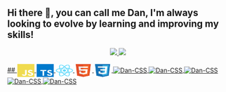 ## Hi there 👋, you can call me Dan, I'm always looking to evolve by learning and improving my skills!
<div align="center">
  <a href="https://github.com/idanmoreira">
  <img height="180em" src="https://github-readme-stats.vercel.app/api?username=idanmoreira&show_icons=true&theme=dracula&include_all_commits=true&count_private=true"/>
<img height="180em" src="https://github-readme-stats.vercel.app/api/top-langs/?username=idanmoreira&layout=compact&langs_count=7&theme=dracula"/>
</div>
  <div style="display: inline_block"><br>
 ##  
  <img align="center" alt="Dan-Js" height="30" width="40" src="https://raw.githubusercontent.com/devicons/devicon/master/icons/javascript/javascript-plain.svg">
  <img align="center" alt="Dan-Ts" height="30" width="40" src="https://raw.githubusercontent.com/devicons/devicon/master/icons/typescript/typescript-plain.svg">
  <img align="center" alt="Dan-React" height="30" width="40" src="https://raw.githubusercontent.com/devicons/devicon/master/icons/react/react-original.svg">
  <img align="center" alt="Dan-HTML" height="30" width="40" src="https://raw.githubusercontent.com/devicons/devicon/master/icons/html5/html5-original.svg">
  <img align="center" alt="Dan-CSS" height="30" width="40" src="https://raw.githubusercontent.com/devicons/devicon/master/icons/css3/css3-original.svg">
  <img align="center" alt="Dan-CSS" height="30" width="40" src="https://cdn.jsdelivr.net/gh/devicons/devicon/icons/swift/swift-original.svg"/>
  <img align="center" alt="Dan-CSS" height="30" width="40" src="https://cdn.jsdelivr.net/gh/devicons/devicon/icons/photoshop/photoshop-plain.svg"/>
  <img align="center" alt="Dan-CSS" height="30" width="40" src="https://cdn.jsdelivr.net/gh/devicons/devicon/icons/illustrator/illustrator-plain.svg"/>    
  <img align="center" alt="Dan-CSS" height="30" width="40" src="https://cdn.jsdelivr.net/gh/devicons/devicon/icons/premierepro/premierepro-original.svg"/>            
  <img align="center" alt="Dan-CSS" height="30" width="40" src="https://cdn.jsdelivr.net/gh/devicons/devicon/icons/aftereffects/aftereffects-plain.svg"/>
    
          
                 
</div>
